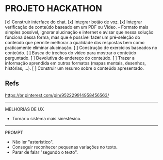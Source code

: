 # PROJETO HACKATHON

[x] Construir interface do chat.
[x] Integrar botão de voz.
[x] Integrar verificação de conteúdo baseado em um PDF ou Video.
    - Formato mais simples possível, ignorar alucinação e internet e avisar que nessa solução funciona dessa forma, mas que é possível fazer um pré-seleção do conteúdo que permite melhorar a qualidade das respostas bem como praticamente eliminar alucinação.
[ ] Construção de exercícios baseados no conteúdo.
[ ] Busca de trechos do vídeo para mostrar o conteúdo perguntado.
[ ] Devolutiva do endereço do conteúdo.
[ ] Trazer a informação aprendida em outros formatos (mapas mentais, desenhos, histórias, ...).
[ ] Construir um resumo sobre o conteúdo apresentado.

## Refs

https://br.pinterest.com/pin/952229914958456563/

---
MELHORIAS DE UX

- Tornar o sistema mais sinestésico.

---

PROMPT

- Não ler "asteristico".
- Conseguir reconhecer pequenas variações no texto.
- Parar de falar "segundo o texto".